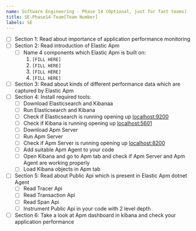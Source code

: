 ```yaml
---
name: Software Engineering - Phase 14 (Optional, just for fast teams)
title: SE-Phase14-Team[Team Number]
labels: SE
---
```


-   [ ] Section 1: Read about importance of application performance monitoring
-   [ ] Section 2: Read introduction of Elastic Apm
    -   [ ] Name 4 components which Elastic Apm is built on:
        1. `[FILL HERE]`
        1. `[FILL HERE]`
        1. `[FILL HERE]`
        1. `[FILL HERE]`
-   [ ] Section 3: Read about kinds of different performance data which are captured by Elastic Apm
-   [ ] Section 4: Install required tools:
    -   [ ] Download Elasticsearch and Kibanaa
    -   [ ] Run Elasticsearch and Kibana
    -   [ ] Check if Elasticsearch is running opening up [localhost:9200](localhost:9200)
    -   [ ] Check if Kibana is running opening up [localhost:5601](localhost:5601)
    -   [ ] Download Apm Server
    -   [ ] Run Apm Server
    -   [ ] Check if Apm Server is running opening up [localhost:8200](localhost:8200)
    -   [ ] Add suitable Apm Agent to your code
    -   [ ] Open Kibana and go to Apm tab and check if Apm Server and Apm Agent are working properly
    -   [ ] Load Kibana objects in Apm tab
-   [ ] Section 5: Read about Public Api which is present in Elastic Apm dotnet Agent
    -   [ ] Read Tracer Api
    -   [ ] Read Transaction Api
    -   [ ] Read Span Api
    -   [ ] Instrument Public Api in your code with 2 level depth
-   [ ] Section 6: Take a look at Apm dashboard in kibana and check your application performance
